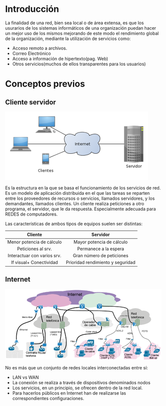 # Introducción

La finalidad de una red, bien sea local o de área extensa, es que los usurarios de los sistemas informáticos de una organización puedan hacer un mejor uso de los mismos mejorando de este modo el rendimiento global de la organización, mediante la utilización de servicios como:

* Acceso remoto a archivos.
* Correo Electrónico
* Acceso a información de hipertexto(pag. Web)
* Otros servicios(muchos de ellos transparentes para los usuarios)

# Conceptos previos

## Cliente servidor

![alt text](../img/cliente-servidor.png)

Es la estructura en la que se basa el funcionamiento de los servicios de red. Es un modelo de aplicación distribuida en el que las tareas se reparten entre los proveedores de recursos o servicios, llamados servidores, y los demandantes, llamados clientes. Un cliente realiza peticiones a otro programa, el servidor, que le da respuesta. Especialmente adecuada para REDES de computadores.

Las características de ambos tipos de equipos suelen ser distintas:

|Cliente | Servidor|
|:-:|:-:|
|Menor potencia de cálculo|Mayor potencia de cálculo|
|Peticiones al srv.|Permanece a la espera|
|Interactuar con varios srv.|Gran número de peticiones|
|If visual+ Conectividad|Prioridad rendimiento y seguridad|

## Internet

![alt text](../img/internet.png)

No es más que un conjunto de redes locales interconectadas entre sí:

* LAN vs WAN
* La conexión se realiza a través de dispositivos denominados nodos
* Los servicios, en un principio, se ofrecen dentro de la red local.
* Para hacerlos públicos en Internet han de realizarse las correspondientes configuraciones.
